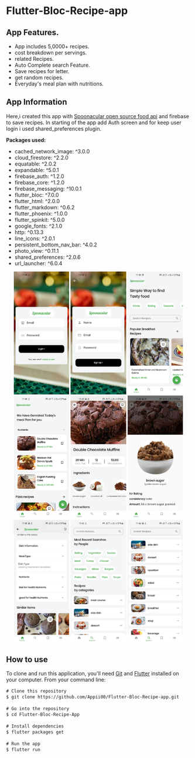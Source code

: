 # Flutter-Bloc-Recipe-app

## App Features.

- App includes 5,0000+ recipes.
- cost breakdown per servings.
- related Recipes.
- Auto Complete search Feature.
- Save recipes for letter.
- get random recipes.
- Everyday's meal plan with nutritions.

## App Information

Here,i created this app with [Spoonacular open source food api](https://spoonacular.com/food-api/) and firebase to save recipes. In starting of the app add Auth screen and for keep user login i used shared_preferences plugin.

**Packages used:**

- cached_network_image: ^3.0.0
- cloud_firestore: ^2.2.0
- equatable: ^2.0.2
- expandable: ^5.0.1
- firebase_auth: ^1.2.0
- firebase_core: ^1.2.0
- firebase_messaging: ^10.0.1
- flutter_bloc: ^7.0.0
- flutter_html: ^2.0.0
- flutter_markdown: ^0.6.2
- flutter_phoenix: ^1.0.0
- flutter_spinkit: ^5.0.0
- google_fonts: ^2.1.0
- http: ^0.13.3
- line_icons: ^2.0.1
- persistent_bottom_nav_bar: ^4.0.2
- photo_view: ^0.11.1
- shared_preferences: ^2.0.6
- url_launcher: ^6.0.4

<p align="center">
<img src="screenshots\Screenshot_20210609-114441.jpg" width="30%">
<img src="screenshots\Screenshot_20210609-114634.jpg" width="30%">
<img src="screenshots\Screenshot_20210609-114505.jpg" width="30%">
<img src="screenshots\Screenshot_20210609-114521.jpg" width="30%">
<img src="screenshots\Screenshot_20210609-114531.jpg" width="30%">
<img src="screenshots\Screenshot_20210609-114536.jpg" width="30%">
<img src="screenshots\Screenshot_20210609-114548.jpg" width="30%">
<img src="screenshots\Screenshot_20210609-114557.jpg" width="30%">
<img src="screenshots\Screenshot_20210609-114622.jpg" width="30%">

</p>

## How to use

To clone and run this application, you'll need [Git](https://git-scm.com/downloads) and [Flutter](https://flutter.dev/docs/get-started/install) installed on your computer. From your command line:

```
# Clone this repository
$ git clone https://github.com/Appii00/Flutter-Bloc-Recipe-app.git

# Go into the repository
$ cd Flutter-Bloc-Recipe-App

# Install dependencies
$ flutter packages get

# Run the app
$ flutter run
```
